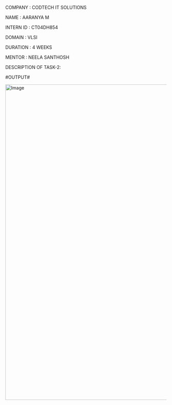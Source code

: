 COMPANY : CODTECH IT SOLUTIONS

NAME : AARANYA M

INTERN ID : CT04DH854

DOMAIN : VLSI

DURATION : 4 WEEKS

MENTOR : NEELA SANTHOSH

DESCRIPTION OF TASK-2: 

#OUTPUT#

<img width="1895" height="981" alt="Image" src="https://github.com/user-attachments/assets/7d24a1d9-458f-4de4-8c97-47836cb7be3b" />
